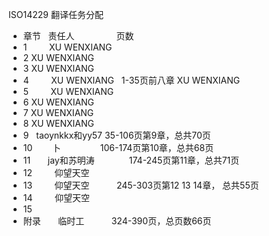 ISO14229    翻译任务分配

- 章节		    责任人                  页数
- 1         XU WENXIANG
- 2         XU WENXIANG
- 3         XU WENXIANG
- 4         XU WENXIANG       1-35页前八章 XU WENXIANG 
- 5         XU WENXIANG
- 6         XU WENXIANG
- 7         XU WENXIANG
- 8         XU WENXIANG
- 9			    taoynkkx和yy57    35-106页第9章，总共70页
- 10        卜                106-174页第10章，总共68页
- 11        jay和苏明涛              174-245页第11章，总共71页
- 12         仰望天空
- 13         仰望天空           245-303页第12 13 14章， 总共55页
- 14         仰望天空
- 15
- 附录        临时工            324-390页，总页数66页
